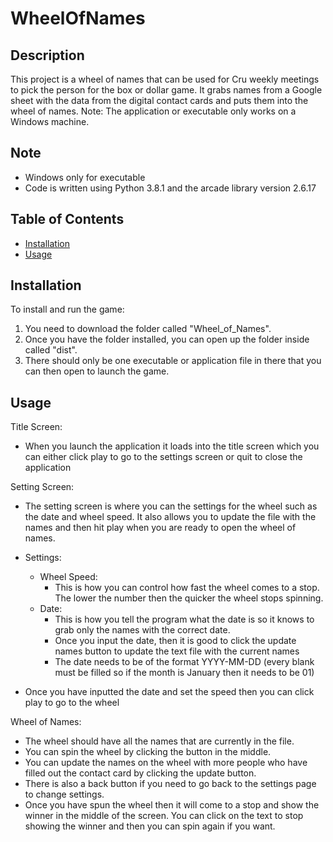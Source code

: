 # WheelOfNames

## Description
This project is a wheel of names that can be used for Cru weekly meetings to pick the person for the box or dollar game. It grabs names from a Google sheet with the data from the digital contact cards and puts them into the wheel of names. 
Note: The application or executable only works on a Windows machine.

## Note
- Windows only for executable
- Code is written using Python 3.8.1 and the arcade library version 2.6.17

## Table of Contents
- [Installation](#installation)
- [Usage](#usage)

## Installation
To install and run the game:
1. You need to download the folder called "Wheel_of_Names".
2. Once you have the folder installed, you can open up the folder inside called "dist".
3. There should only be one executable or application file in there that you can then open to launch the game. 

## Usage
Title Screen:
- When you launch the application it loads into the title screen which you can either click play to go to the settings screen or quit to close the application

Setting Screen:
- The setting screen is where you can the settings for the wheel such as the date and wheel speed. It also allows you to update the file with the names and then hit play when you are ready to open the wheel of names.

- Settings:
  - Wheel Speed:
    - This is how you can control how fast the wheel comes to a stop. The lower the number then the quicker the wheel stops spinning.
  - Date:
    - This is how you tell the program what the date is so it knows to grab only the names with the correct date.
    - Once you input the date, then it is good to click the update names button to update the text file with the current names
    - The date needs to be of the format YYYY-MM-DD (every blank must be filled so if the month is January then it needs to be 01)

- Once you have inputted the date and set the speed then you can click play to go to the wheel

Wheel of Names:
- The wheel should have all the names that are currently in the file.
- You can spin the wheel by clicking the button in the middle.
- You can update the names on the wheel with more people who have filled out the contact card by clicking the update button.
- There is also a back button if you need to go back to the settings page to change settings.
- Once you have spun the wheel then it will come to a stop and show the winner in the middle of the screen. You can click on the text to stop showing the winner and then you can spin again if you want.

